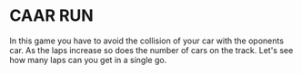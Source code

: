 # CAAR RUN

In this game you have to avoid the collision of your car with the oponents car. As the laps increase so does the number of cars on the track. 
Let's see how many laps can you get in a single go.
